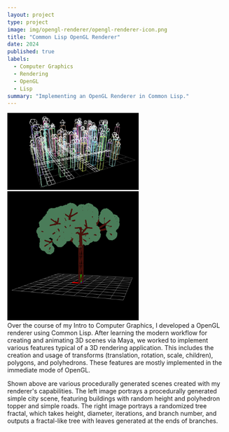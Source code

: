 ```yaml
---
layout: project
type: project
image: img/opengl-renderer/opengl-renderer-icon.png
title: "Common Lisp OpenGL Renderer"
date: 2024
published: true
labels:
  - Computer Graphics
  - Rendering
  - OpenGL
  - Lisp
summary: "Implementing an OpenGL Renderer in Common Lisp."
---
```


<div class="text-center p-4">
  <img width="300px" src="../img/opengl-renderer/opengl-renderer-1.png" class="img-thumbnail" >
  <img width="300px" src="../img/opengl-renderer/opengl-renderer-2.png" class="img-thumbnail" >
</div>
Over the course of my Intro to Computer Graphics, I developed a OpenGL renderer using Common Lisp. After learning the modern workflow for creating and animating 3D scenes via Maya, we worked to implement various features typical of a 3D rendering application. This includes the creation and usage of transforms (translation, rotation, scale, children), polygons, and polyhedrons. These features are mostly implemented in the immediate mode of OpenGL.

Shown above are various procedurally generated scenes created with my renderer's capabilities. The left image portrays a procedurally generated simple city scene, featuring buildings with random height and polyhedron topper and simple roads. The right image portrays a randomized tree fractal, which takes height, diameter, iterations, and branch number, and outputs a fractal-like tree with leaves generated at the ends of branches.

